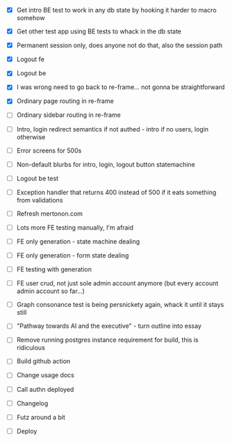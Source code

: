 - [x] Get intro BE test to work in any db state by hooking it harder to macro somehow
- [x] Get other test app using BE tests to whack in the db state
- [x] Permanent session only, does anyone not do that, also the session path
- [x] Logout fe
- [x] Logout be
- [x] I was wrong need to go back to re-frame... not gonna be straightforward
- [x] Ordinary page routing in re-frame
- [ ] Ordinary sidebar routing in re-frame

- [ ] Intro, login redirect semantics if not authed - intro if no users, login otherwise
- [ ] Error screens for 500s
- [ ] Non-default blurbs for intro, login, logout button statemachine

- [ ] Logout be test
- [ ] Exception handler that returns 400 instead of 500 if it eats something from validations
- [ ] Refresh mertonon.com
- [ ] Lots more FE testing manually, I'm afraid

- [ ] FE only generation - state machine dealing
- [ ] FE only generation - form state dealing
- [ ] FE testing with generation
- [ ] FE user crud, not just sole admin account anymore (but every account admin account so far...)

- [ ] Graph consonance test is being persnickety again, whack it until it stays still
- [ ] "Pathway towards AI and the executive" - turn outline into essay
- [ ] Remove running postgres instance requirement for build, this is ridiculous
- [ ] Build github action
- [ ] Change usage docs
- [ ] Call authn deployed
- [ ] Changelog
- [ ] Futz around a bit
- [ ] Deploy
